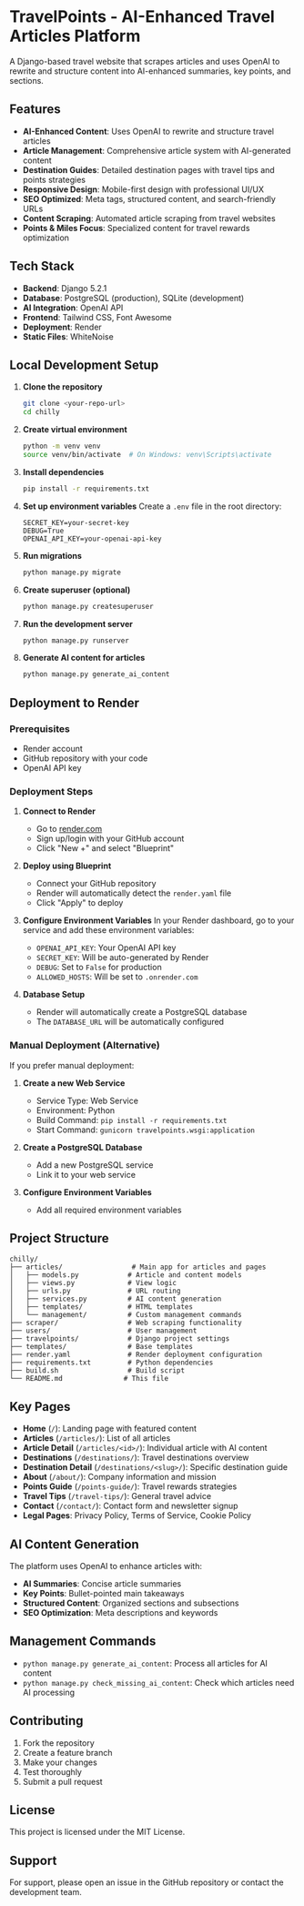 # TravelPoints - AI-Enhanced Travel Articles Platform

A Django-based travel website that scrapes articles and uses OpenAI to rewrite and structure content into AI-enhanced summaries, key points, and sections.

## Features

- **AI-Enhanced Content**: Uses OpenAI to rewrite and structure travel articles
- **Article Management**: Comprehensive article system with AI-generated content
- **Destination Guides**: Detailed destination pages with travel tips and points strategies
- **Responsive Design**: Mobile-first design with professional UI/UX
- **SEO Optimized**: Meta tags, structured content, and search-friendly URLs
- **Content Scraping**: Automated article scraping from travel websites
- **Points & Miles Focus**: Specialized content for travel rewards optimization

## Tech Stack

- **Backend**: Django 5.2.1
- **Database**: PostgreSQL (production), SQLite (development)
- **AI Integration**: OpenAI API
- **Frontend**: Tailwind CSS, Font Awesome
- **Deployment**: Render
- **Static Files**: WhiteNoise

## Local Development Setup

1. **Clone the repository**
   ```bash
   git clone <your-repo-url>
   cd chilly
   ```

2. **Create virtual environment**
   ```bash
   python -m venv venv
   source venv/bin/activate  # On Windows: venv\Scripts\activate
   ```

3. **Install dependencies**
   ```bash
   pip install -r requirements.txt
   ```

4. **Set up environment variables**
   Create a `.env` file in the root directory:
   ```
   SECRET_KEY=your-secret-key
   DEBUG=True
   OPENAI_API_KEY=your-openai-api-key
   ```

5. **Run migrations**
   ```bash
   python manage.py migrate
   ```

6. **Create superuser (optional)**
   ```bash
   python manage.py createsuperuser
   ```

7. **Run the development server**
   ```bash
   python manage.py runserver
   ```

8. **Generate AI content for articles**
   ```bash
   python manage.py generate_ai_content
   ```

## Deployment to Render

### Prerequisites
- Render account
- GitHub repository with your code
- OpenAI API key

### Deployment Steps

1. **Connect to Render**
   - Go to [render.com](https://render.com)
   - Sign up/login with your GitHub account
   - Click "New +" and select "Blueprint"

2. **Deploy using Blueprint**
   - Connect your GitHub repository
   - Render will automatically detect the `render.yaml` file
   - Click "Apply" to deploy

3. **Configure Environment Variables**
   In your Render dashboard, go to your service and add these environment variables:
   - `OPENAI_API_KEY`: Your OpenAI API key
   - `SECRET_KEY`: Will be auto-generated by Render
   - `DEBUG`: Set to `False` for production
   - `ALLOWED_HOSTS`: Will be set to `.onrender.com`

4. **Database Setup**
   - Render will automatically create a PostgreSQL database
   - The `DATABASE_URL` will be automatically configured

### Manual Deployment (Alternative)

If you prefer manual deployment:

1. **Create a new Web Service**
   - Service Type: Web Service
   - Environment: Python
   - Build Command: `pip install -r requirements.txt`
   - Start Command: `gunicorn travelpoints.wsgi:application`

2. **Create a PostgreSQL Database**
   - Add a new PostgreSQL service
   - Link it to your web service

3. **Configure Environment Variables**
   - Add all required environment variables

## Project Structure

```
chilly/
├── articles/                 # Main app for articles and pages
│   ├── models.py            # Article and content models
│   ├── views.py             # View logic
│   ├── urls.py              # URL routing
│   ├── services.py          # AI content generation
│   ├── templates/           # HTML templates
│   └── management/          # Custom management commands
├── scraper/                 # Web scraping functionality
├── users/                   # User management
├── travelpoints/            # Django project settings
├── templates/               # Base templates
├── render.yaml              # Render deployment configuration
├── requirements.txt         # Python dependencies
├── build.sh                 # Build script
└── README.md               # This file
```

## Key Pages

- **Home** (`/`): Landing page with featured content
- **Articles** (`/articles/`): List of all articles
- **Article Detail** (`/articles/<id>/`): Individual article with AI content
- **Destinations** (`/destinations/`): Travel destinations overview
- **Destination Detail** (`/destinations/<slug>/`): Specific destination guide
- **About** (`/about/`): Company information and mission
- **Points Guide** (`/points-guide/`): Travel rewards strategies
- **Travel Tips** (`/travel-tips/`): General travel advice
- **Contact** (`/contact/`): Contact form and newsletter signup
- **Legal Pages**: Privacy Policy, Terms of Service, Cookie Policy

## AI Content Generation

The platform uses OpenAI to enhance articles with:
- **AI Summaries**: Concise article summaries
- **Key Points**: Bullet-pointed main takeaways
- **Structured Content**: Organized sections and subsections
- **SEO Optimization**: Meta descriptions and keywords

## Management Commands

- `python manage.py generate_ai_content`: Process all articles for AI content
- `python manage.py check_missing_ai_content`: Check which articles need AI processing

## Contributing

1. Fork the repository
2. Create a feature branch
3. Make your changes
4. Test thoroughly
5. Submit a pull request

## License

This project is licensed under the MIT License.

## Support

For support, please open an issue in the GitHub repository or contact the development team. 
